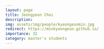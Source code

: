 ```yaml
---
layout: page
title: Jeongyeon Choi
description:
img: assets/img/people/kyeongeunmin.jpg
redirect: https://minkyeongeun.github.io/
importance: 32
category: master's students
---
```


